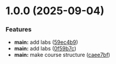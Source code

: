 # 1.0.0 (2025-09-04)


### Features

* **main:** add labs ([59ec4b9](github.com/jiangwenjie0724/os-intro/commits/59ec4b9ddb7921992fa9a26dde3b8843b32c213a))
* **main:** add labs ([0f59b7c](github.com/jiangwenjie0724/os-intro/commits/0f59b7c54f9f6e5cd06e7092e9b39b149944c988))
* **main:** make course structure ([caee7bf](github.com/jiangwenjie0724/os-intro/commits/caee7bf63990f0a7557c25557e6bdbe735a2e78c))



